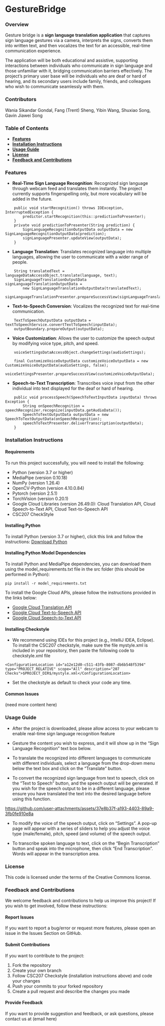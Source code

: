 # GestureBridge

### Overview
Gesture bridge is a **sign language translation application** that captures sign language gestures via a camera, 
interprets the signs, converts them into written text, and then vocalizes the text for an accessible, real-time 
communication experience.  

The application will be both educational and assistive, supporting interactions between individuals who 
communicate in sign language and those unfamiliar with it, bridging communication barriers effectively. The 
project’s primary user base will be individuals who are deaf or hard of hearing, and its secondary users include 
family, friends, and colleagues who wish to communicate seamlessly with them.

### Contributors
Wania Sikandar Gondal, Fang (Trent) Sheng, Yibin Wang, Shuxiao Song, Gavin Jiawei Song

### Table of Contents
- [**Features**](#features)
- [**Installation Instructions**](#installation-instructions)
- [**Usage Guide**](#usage-guide)
- [**License**](#license)
- [**Feedback and Contributions**](#feedback-and-contributions)

### Features
- **Real-Time Sign Language Recognition**: Recognized sign language through webcam feed and translates them instantly.
The project currently supports fingerspelling only, but more vocabulary will be added in the future.
```
    public void startRecognition() throws IOException, InterruptedException {
        predictor.startRecognition(this::predictionToPresenter);
    }
    private void predictionToPresenter(String prediction) {
        SignLanguageRecognitionOutputData outputData = new SignLanguageRecognitionOutputData(prediction);
        signLanguagePresenter.updateView(outputData);
    }
```

- **Language Translation**: Translates recognized language into multiple languages, allowing the user to communicate
with a wider range of people.
```
    String translatedText = languageDataAccessObject.translate(language, text);
    SignLanguageTranslationOutputData signLanguageTranslationOutputData =
        new SignLanguageTranslationOutputData(translatedText);
    signLanguageTranslationPresenter.prepareSuccessView(signLanguageTranslationOutputData);
```


- **Text-to-Speech Conversion**: Vocalizes the recognized text for real-time communication.
```
    TextToSpeechOutputData outputData = textToSpeechService.convertTextToSpeech(inputData);
    outputBoundary.prepareOutput(outputData);
```


- **Voice Customization**: Allows the user to customize the speech output by modifying voice type, pitch, and speed.
```
    voiceSettingsDataAccessObject.changeSettings(audioSettings);

    final CustomizeVoiceOutputData customizeVoiceOutputData = new CustomizeVoiceOutputData(audioSettings, false);
    voiceSettingsPresenter.prepareSuccessView(customizeVoiceOutputData);
```

- **Speech-to-Text Transcription**: Transcribes voice input from the other individual into text displayed for the deaf
or hard of hearing.
```
    public void processSpeech(SpeechToTextInputData inputData) throws Exception {
        String onSpeechRecognition = speechRecognizer.recognize(inputData.getAudioData());
        SpeechToTextOutputData outputData = new SpeechToTextOutputData(onSpeechRecognition);
        speechToTextPresenter.deliverTranscription(outputData);
    }
```

### Installation Instructions
#### Requirements
To run this project successfully, you will need to install the following:
- Python (version 3.7 or higher)
- MediaPipe (version 0.10.18)
- NumPy (version 1.26.4)
- OpenCV-Python (version 4.10.0.84)
- Pytorch (version 2.5.1)
- TorchVision (version 0.20.1)
- Google Cloud Libraries (version 26.49.0): Cloud Translation API, Cloud Speech-to-Text API, Cloud Text-to-Speech API
- CSC207 CheckStyle

#### Installing Python
To install Python (version 3.7 or higher), click this link and follow the instructions: [Download Python](https://www.python.org/downloads/)

#### Installing Python Model Dependencies
To install Python and MediaPipe dependencies, you can download them using the
model_requirements.txt file in the src folder (this should be performed in Python):
```
pip install -r model_requirements.txt
```
To install the Google Cloud APIs, please follow the instructions provided in the links below:
- [Google Cloud Translation API](https://cloud.google.com/translate/docs/setup)
- [Google Cloud Text-to-Speech API](https://cloud.google.com/text-to-speech/docs/before-you-begin)
- [Google Cloud Speech-to-Text API](https://cloud.google.com/speech-to-text/docs/before-you-begin)

#### Installing Checkstyle
- We recommend using IDEs for this project (e.g., IntelliJ IDEA, Eclipse). To install the CSC207 checkstyle, make sure the file
mystyle.xml is included in your repository, then paste the following code to checkstyle.xml file
```
<ConfigurationLocation id="a12e12d0-c511-43fb-8087-db6b548f5394" type="PROJECT_RELATIVE" scope="All" description="207 Checks">$PROJECT_DIR$/mystyle.xml</ConfigurationLocation>
```
- Set the checkstyle as default to check your code any time.

#### Common Issues
(need more content here)

### Usage Guide
- After the project is downloaded, please allow access to your webcam to enable real-time
sign language recognition feature


- Gesture the content you wish to express, and it will show up in the “Sign Language 
Recognition” text box below.


- To translate the recognized into different languages to communicate with different 
individuals, select a language from the drop-down menu below the text box and click on 
the “Translate” button.


- To convert the recognized sign language from text to speech, click on the “Text to 
Speech” button, and the speech output will be generated. If you wish for the speech output
to be in a different language, please ensure you have translated the text into the desired 
language before using this function.


https://github.com/user-attachments/assets/37e8b37f-a193-4403-89a9-3fb0fe910e8a



- To modify the voice of the speech output, click on “Settings”. A pop-up page will appear 
with a series of sliders to help you adjust the voice type (male/female), pitch, speed 
(and volume) of the speech output.


-  To transcribe spoken language to text, click on the “Begin Transcription” button and 
speak into the microphone, then click “End Transcription”. Words will appear in 
the transcription area.

### License
This code is licensed under the terms of the Creative Commons license.

### Feedback and Contributions
We welcome feedback and contributions to help us improve this project! If you wish to get 
involved, follow these instructions:

#### Report Issues
If you want to report a bug/error or request more features, please open an issue in the 
Issues Section on GitHub.

#### Submit Contributions
If you want to contribute to the project:
1. Fork the repository
2. Create your own branch
3. Follow CSC207 Checkstyle (installation instructions above) and code your changes
4. Push your commits to your forked repository
5. Create a pull request and describe the changes you made

#### Provide Feedback
If you want to provide suggestion and feedback, or ask questions, please contact us 
at (email here)
